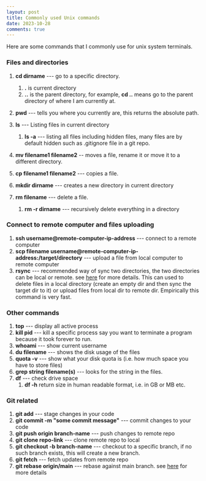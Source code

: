 ```yaml
---
layout: post
title: Commonly used Unix commands
date: 2023-10-28
comments: true
---
```


Here are some commands that I commonly use for unix system terminals. 


### Files and directories

1. **cd dirname** --- go to a specific directory.
    1. **.** is current directory
    2. **..** is the parent directory, for example, **cd ..** means go to the parent directory of where I am currently at.

2. **pwd** --- tells you where you currently are, this returns the absolute path.
3. **ls** --- Listing files in current directory
    1. **ls -a** --- listing all files including hidden files, many files are by default hidden such as .gitignore file in a git repo.

4. **mv filename1 filename2** -- moves a file, rename it or move it to a different directory.
5. **cp filename1 filename2** --- copies a file.
6. **mkdir dirname** --- creates a new directory in current directory
7. **rm filename** --- delete a file.
    1. **rm -r dirname** --- recursively delete everything in a directory


### Connect to remote computer and files uploading
1. **ssh username@remote-computer-ip-address** --- connect to a remote computer
2. **scp filename username@remote-computer-ip-address:/target/directory** --- upload a file from local computer to remote computer
3. **rsync** --- recommended way of sync two directories, the two directories can be local or remote. see [here](https://linux.die.net/man/1/rsync) for more details. This can used to delete files in a local directory (create an empty dir and then sync the target dir to it) or upload files from local dir to remote dir. Empirically this command is very fast.


### Other commands

1. **top** --- display all active process
2. **kill pid** --- kill a specific process say you want to terminate a program because it took forever to run.
3. **whoami** --- show current username
4. **du filename** --- shows the disk usage of the files
5. **quota -v** --- show what your disk quota is (i.e. how much space you have to store files)
6. **grep string filename(s)** --- looks for the string in the files.
7. **df** --- check drive space
    1. **df -h** return size in human readable format, i.e. in GB or MB etc.

### Git related

1. **git add** --- stage changes in your code
2. **git commit -m "some commit message"** --- commit changes to your code
3. **git push origin branch-name** --- push changes to remote repo
4. **git clone repo-link** --- clone remote repo to local 
5. **git checkout -b branch-name** --- checkout to a specific branch, if no such branch exists, this will create a new branch.
6. **git fetch** --- fetch updates from remote repo
7. **git rebase origin/main** --- rebase against main branch. see [here](https://docs.gitlab.com/ee/topics/git/git_rebase.html) for more details




